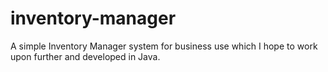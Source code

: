 # inventory-manager
A simple Inventory Manager system for business use which I hope to work upon further and developed in Java.
